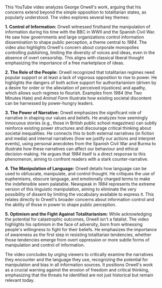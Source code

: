 This YouTube video analyzes George Orwell's work, arguing that his concerns extend beyond the simple opposition to totalitarian states, as popularly understood.  The video explores several key themes:

**1. Control of Information:** Orwell witnessed firsthand the manipulation of information during his time with the BBC in WWII and the Spanish Civil War.  He saw how governments and large organizations control information dissemination to shape public perception, a theme central to *1984*.  The video also highlights Orwell's concern about corporate monopolies controlling publishing, limiting the diversity of voices and ideas, even in the absence of overt censorship.  This aligns with classical liberal thought emphasizing the importance of a free marketplace of ideas.

**2. The Role of the People:** Orwell recognized that totalitarian regimes need popular support or at least a lack of vigorous opposition to rise to power. He highlights the dangers of both active support for authoritarianism (driven by a desire for order or the alleviation of perceived injustices) and apathy, which allows such regimes to flourish.  Examples from *1984* (the Two Minutes Hate) and *Animal Farm* illustrate how existing societal discontent can be harnessed by power-hungry leaders.

**3. The Power of Narrative:**  Orwell emphasizes the significant role of narrative in shaping our values and beliefs.  He analyzes how seemingly innocuous stories (e.g., those in British public school magazines) can subtly reinforce existing power structures and discourage critical thinking about societal inequalities.  He connects this to both external narratives (in fiction and media) and internal narratives (how we justify our actions and interpret events), using personal anecdotes from the Spanish Civil War and Burma to illustrate how these narratives can affect our behaviour and ethical decision-making.  He argues that *1984* itself is a direct response to this phenomenon, aiming to confront readers with a stark counter-narrative.

**4. The Manipulation of Language:** Orwell details how language can be used to obfuscate, manipulate, and control thought. He critiques the use of euphemisms, obscure language, and emotionally charged terms to make the indefensible seem palatable.  Newspeak in *1984* represents the extreme version of this linguistic manipulation, aiming to eliminate the very possibility of dissent by limiting the vocabulary available to express it.  This relates directly to Orwell's broader concerns about information control and the ability of those in power to shape public perception.

**5. Optimism and the Fight Against Totalitarianism:** While acknowledging the potential for catastrophic outcomes, Orwell isn't a fatalist.  The video highlights his optimism in the face of adversity, born from witnessing people's willingness to fight for their beliefs. He emphasizes the importance of awareness as the first step in resisting totalitarian tendencies, whether those tendencies emerge from overt oppression or more subtle forms of manipulation and control of information.


The video concludes by urging viewers to critically examine the narratives they encounter and the language they use, recognizing the potential for manipulation and bias in all information sources.  It positions Orwell's work as a crucial warning against the erosion of freedom and critical thinking, emphasizing that the threats he identified are not just historical but remain relevant today.
